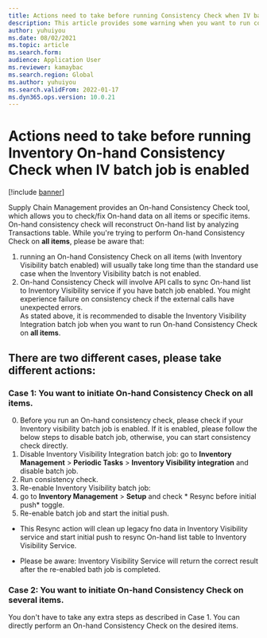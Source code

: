 ```yaml
---
title: Actions need to take before running Consistency Check when IV batch job is enabled
description: This article provides some warning when you want to run consistency check. 
author: yuhuiyou
ms.date: 08/02/2021
ms.topic: article
ms.search.form:
audience: Application User
ms.reviewer: kamaybac
ms.search.region: Global
ms.author: yuhuiyou
ms.search.validFrom: 2022-01-17
ms.dyn365.ops.version: 10.0.21
---
```


# Actions need to take before running Inventory On-hand Consistency Check when IV batch job is enabled


[!include [banner](../includes/banner.md)]

Supply Chain Management provides an On-hand Consistency Check tool, which allows you to check/fix On-hand data on all items or specific items. On-hand consistency check will reconstruct On-hand list by analyzing Transactions table. 
While you're trying to perform On-hand Consistency Check on **all items**, please be aware that: 
1. running an On-hand Consistency Check on all items (with Inventory Visibility batch enabled) will usually take long time than the standard use case when the Inventory Visibility batch is not enabled. 
2. On-hand Consistency Check will involve API calls to sync On-hand list to Inventory Visibility service if you have batch job enabled. You might experience failure on consistency check if the external calls have unexpected errors.  
As stated above, it is recommended to disable the Inventory Visibility Integration batch job when you want to run On-hand Consistency Check on **all items**.

## There are two different cases, please take different actions:

### Case 1: You want to initiate On-hand Consistency Check on all items.
0. Before you run an On-hand consistency check, please check if your Inventory visibility batch job is enabled. If it is enabled, please follow the below steps to disable batch job, otherwise, you can start consistency check directly. 
1. Disable Inventory Visibility Integration batch job: go to **Inventory Management** > **Periodic Tasks** > **Inventory Visibility integration** and disable batch job.
2. Run consistency check.
3. Re-enable Inventory Visibility batch job: 
1. go to **Inventory Management** > **Setup** and check * Resync before initial push* toggle. 
2. Re-enable batch job and start the initial push. 
- This Resync action will clean up legacy fno data in Inventory Visibility service and start initial push to resync On-hand list table to Inventory Visibility Service.
* Please be aware: Inventory Visibility Service will return the correct result after the re-enabled bath job is completed.

### Case 2: You want to initiate On-hand Consistency Check on several items.
You don't have to take any extra steps as described in Case 1. You can directly perform an On-hand Consistency Check on the desired items.
